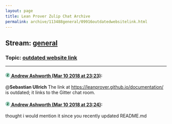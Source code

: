 ```yaml
---
layout: page
title: Lean Prover Zulip Chat Archive 
permalink: archive/113488general/09916outdatedwebsitelink.html
---
```


## Stream: [general](index.html)
### Topic: [outdated website link](09916outdatedwebsitelink.html)

---

#### [![Click to go to Zulip](../../assets/img/zulip2.png) Andrew Ashworth (Mar 10 2018 at 23:23)](https://leanprover.zulipchat.com/#narrow/stream/113488-general/topic/outdated%20website%20link/near/123548326):
@**Sebastian Ullrich** The link at https://leanprover.github.io/documentation/ is outdated; it links to the Gitter chat room.

#### [![Click to go to Zulip](../../assets/img/zulip2.png) Andrew Ashworth (Mar 10 2018 at 23:24)](https://leanprover.zulipchat.com/#narrow/stream/113488-general/topic/outdated%20website%20link/near/123548367):
thought i would mention it since you recently updated README.md

